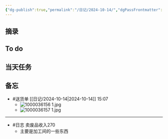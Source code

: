 ```yaml
---
{"dg-publish":true,"permalink":"/日记/2024-10-14/","dgPassFrontmatter":true}
---
```



## 摘录


## To do


## 当天任务



## 备忘
- #送货单 [[日记/2024-10-14\|2024-10-14]] 15:07
	- ![1000036156 1.jpg](/img/user/%E9%99%84%E4%BB%B6/1000036156%201.jpg)
	- ![1000036157 1.jpg](/img/user/%E9%99%84%E4%BB%B6/1000036157%201.jpg)



---
- #日志 卖废品收入270
	- 主要是加工间的一些东西

